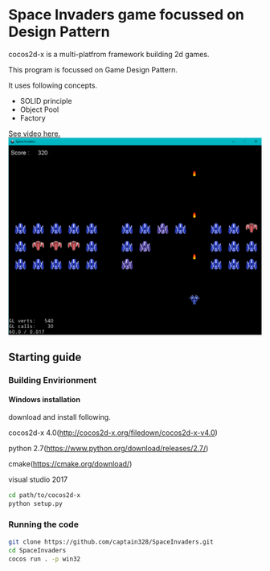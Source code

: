 # Space Invaders game focussed on Design Pattern
cocos2d-x is a multi-platfrom framework building 2d games.

This program is focussed on Game Design Pattern.

It uses following concepts.
* SOLID principle
* Object Pool
* Factory

[See video here.](https://www.loom.com/share/e3bb912db3f54958ba86332ce3ea257b)
![Screen Shot](Screenshot/GameScreen.png)


## Starting guide

### Building Envirionment

#### Windows installation

download and install following.

cocos2d-x 4.0(http://cocos2d-x.org/filedown/cocos2d-x-v4.0)

python 2.7(https://www.python.org/download/releases/2.7/)

cmake(https://cmake.org/download/)

visual studio 2017

``` bash
cd path/to/cocos2d-x
python setup.py
```

### Running the code
``` bash
git clone https://github.com/captain328/SpaceInvaders.git
cd SpaceInvaders
cocos run . -p win32
```

